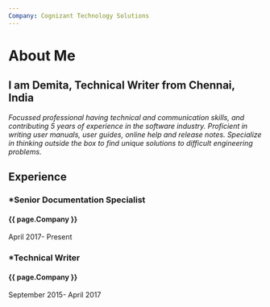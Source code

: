 ```yaml
---
Company: Cognizant Technology Solutions 
---
```


# About Me

## I am Demita, Technical Writer from Chennai, India

*Focussed professional having technical and communication skills, and contributing 5 years of experience in the software industry. Proficient in writing user manuals, user guides, online help and release notes. Specialize in thinking outside the box to find unique solutions to difficult engineering problems.*  


## Experience 
### *Senior Documentation Specialist
#### {{ page.Company }}
April 2017- Present
 
### *Technical Writer
#### {{ page.Company }}
September 2015- April 2017



